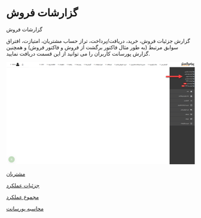 # گزارشات فروش    

گزارشات فروش

گزارش جزئیات فروش، خرید، دریافت/پرداخت، تراز حساب مشتریان، امتیازت، افتراق سوابق مرتبط (به طور مثال فاکتور برگشت از فروش و فاکتور فروش) و همچنین گزارش پورسانت کاربران را می توانید از این قسمت دریافت نمایید.

![](SalesReport/PreSalesReport.png)

[مشتریان](SalesReport/Customers.md)

[جزئیات عملکرد](SalesReport/Details.md)

[مجموع عملکرد](SalesReport/Total.md)

[محاسبه پورسانت](SalesReport/MohasebeyePorsant.md)